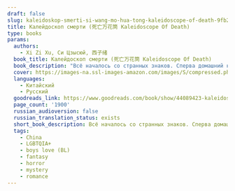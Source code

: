 ```yaml
---
draft: false
slug: kaleidoskop-smerti-si-wang-mo-hua-tong-kaleidoscope-of-death-9fb26bd4
title: Калейдоскоп смерти (死亡万花筒 Kaleidoscope Of Death)
type: books
params:
  authors:
    - Xi Zi Xu, Си Цзысюй, 西子绪
  book_title: Калейдоскоп смерти (死亡万花筒 Kaleidoscope Of Death)
  book_description: "Всё началось со странных знаков. Сперва домашний кот отказался от \nпривычных объятий, затем Линь Цюши начал замечать, что чувство \nдисгармонии и несоответствия стало постепенно пронизывать всё вокруг.\n\nВ один из таких странных дней он открыл дверь своего дома и обнаружил, \nчто привычный холл превратился в бесконечный коридор. По обеим сторонам \nкоридора располагалось двенадцать одинаковых железных дверей.\n\nИтак, история началась."
  cover: https://images-na.ssl-images-amazon.com/images/S/compressed.photo.goodreads.com/books/1575794976i/44089423.jpg
  languages:
    - Китайский
    - Русский
  goodreads_link: https://www.goodreads.com/book/show/44089423-kaleidoscope-of-death
  page_count: '1900'
  russian_audioversion: false
  russian_translation_status: exists
  short_book_description: Всё началось со странных знаков. Сперва домашний кот отказался от привычных объятий, затем Линь Цюши начал замечать, что чувство дисгармонии и несоответствия стало постепенно пронизывать всё вокруг…
  tags:
    - China
    - LGBTQIA+
    - boys love (BL)
    - fantasy
    - horror
    - mystery
    - romance
---
```


